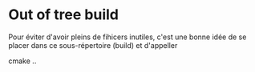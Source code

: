 Out of tree build
==========

Pour éviter d'avoir pleins de fihicers inutiles, c'est une bonne idée
de se placer dans ce sous-répertoire (build) et d'appeller

 cmake ..
 
 
